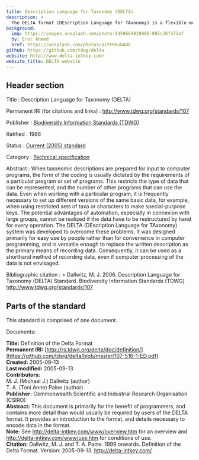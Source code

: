 ```yaml
---
title: Description Language for Taxonomy (DELTA)
description: >
  The DELTA format (DEscription Language for TAxonomy) is a flexible method for encoding taxonomic descriptions for computer processing. DELTA-format data can be used to produce natural-language descriptions, conventional or interactive keys, cladistic or phenetic classifications, and information-retrieval systems.
background:
  img: https://images.unsplash.com/photo-1459664018906-085c36f472af
  by: Erol Ahmed
  href: https://unsplash.com/photos/aIYFR0vbADk
github: https://github.com/tdwg/delta
website: http://www.delta-intkey.com/
website_title: DELTA website
---
```


## Header section

Title
: Description Language for Taxonomy (DELTA)

Permanent IRI (for citations and links)
: <http://www.tdwg.org/standards/107>

Publisher
: [Biodiversity Information Standards (TDWG)](https://www.tdwg.org/)

Ratified
: 1986

Status
: [Current (2005) standard](https://www.tdwg.org/standards/status-and-categories/)

Category
: [Technical specification](https://www.tdwg.org/standards/status-and-categories/#categories%20of%20tdwg%20standards_1)

Abstract
: When taxonomic descriptions are prepared for input to computer programs, the form of the coding is usually dictated by the requirements of a particular program or set of programs. This restricts the type of data that can be represented, and the number of other programs that can use the data. Even when working with a particular program, it is frequently necessary to set up different versions of the same basic data, for example, when using restricted sets of taxa or characters to make special-purpose keys. The potential advantages of automation, especially in connexion with large groups, cannot be realized if the data have to be restructured by hand for every operation. The DELTA (DEscription Language for TAxonomy) system was developed to overcome these problems. It was designed primarily for easy use by people rather than for convenience in computer programming, and is versatile enough to replace the written description as the primary means of recording data. Consequently, it can be used as a shorthand method of recording data, even if computer processing of the data is not envisaged.

Bibliographic citation
: > Dallwitz, M. J. 2006. Description Language for Taxonomy (DELTA) Standard. Biodiversity Information Standards (TDWG) http://www.tdwg.org/standards/107

## Parts of the standard

This standard is comprised of one document. 

Documents:

**Title:** Definition of the Delta Format <br/>
**Permanent IRI:** [http://rs.tdwg.org/delta/doc/definition/](https://github.com/tdwg/delta/blob/master/107-516-1-ED.pdf) <br/>
**Created:** 2005-09-13 <br/>
**Last modified:** 2005-09-13 <br/>
**Contributors:** <br/>
M. J. (Michael J.) Dallwitz (author) <br/>
T. A. (Toni Anne) Paine (author) <br/>
**Publisher:** Commonwealth Scientific and Industrial Research Organisation (CSIRO) <br/>
**Abstract:** This document is primarily for the benefit of programmers, and contains more detail than would usually be required by users of the DELTA format. It provides an introduction to the format, and details necessary to encode data in the format. <br/>
**Note:** See http://delta-intkey.com/www/overview.htm for an overview and http://delta-intkey.com/www/use.htm for conditions of use. <br/>
**Citation:** Dallwitz, M. J. and T. A. Paine. 1999 onwards. Definition of the Delta Format. Version: 2005-09-13. http://delta-intkey.com/

